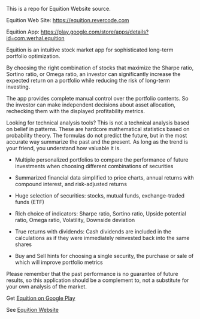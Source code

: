 This is a repo for Equition Website source.

Equition Web Site: https://equition.revercode.com

Equition App: https://play.google.com/store/apps/details?id=com.werhal.equition

Equition is an intuitive stock market app for sophisticated long-term portfolio optimization.

By choosing the right combination of stocks that maximize the Sharpe ratio, Sortino ratio, or Оmega ratio, an investor can significantly increase the expected return on a portfolio while reducing the risk of long-term investing.

The app provides complete manual control over the portfolio contents. So the investor can make independent decisions about asset allocation, rechecking them with the displayed profitability metrics.

Looking for technical analysis tools? This is not a technical analysis based on belief in patterns. These are hardcore mathematical statistics based on probability theory. The formulas do not predict the future, but in the most accurate way summarize the past and the present. As long as the trend is your friend, you understand how valuable it is.

* Multiple personalized portfolios to compare the performance of future investments when choosing different combinations of securities

* Summarized financial data simplified to price charts, annual returns with compound interest, and risk-adjusted returns

* Huge selection of securities: stocks, mutual funds, exchange-traded funds (ETF)

* Rich choice of indicators: Sharpe ratio, Sortino ratio, Upside potential ratio, Оmega ratio, Volatility, Downside deviation

* True returns with dividends: Cash dividends are included in the calculations as if they were immediately reinvested back into the same shares

* Buy and Sell hints for choosing a single security, the purchase or sale of which will improve portfolio metrics

Please remember that the past performance is no guarantee of future results, so this application should be a complement to, not a substitute for your own analysis of the market.

Get [Equition on Google Play](https://play.google.com/store/apps/details?id=com.werhal.equition "Equition app for Android")

See [Equition Website](https://equition.werhal.com "Equition app for Android")